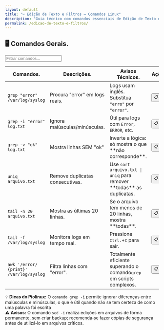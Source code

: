 ```yaml
---
layout: default
title: "✂️ Edição de Texto e Filtros — Comandos Linux"
description: "Guia técnico com comandos essenciais de Edição de Texto e Filtros. Copie, cole e use direto no terminal. Organizado por edição de texto e filtros."
permalink: /edicao-de-texto-e-filtros/
---
```



<section>


<h2>🖥 Comandos Gerais.</h2>


<input type="text" oninput="filtrarLinhas(this.value)" placeholder="Filtrar comandos...">
<script>
function filtrarLinhas(termo) {
  const linhas = document.querySelectorAll('tbody tr');
  linhas.forEach(linha => {
    linha.style.display = linha.textContent.toLowerCase().includes(termo.toLowerCase()) ? '' : 'none';
  });
}
</script>
<div class="table-container">
<table class="evergreen-table">
  <thead>
    <tr>
      <th>Comandos.</th>
      <th>Descrições.</th>
      <th>Avisos Técnicos.</th>
      <th>Ações.</th>
    </tr>
  </thead>
  <tbody>
    <tr>
      <td data-label="Comando"><code>grep "error" /var/log/syslog</code></td>
      <td data-label="Descrição">Procura "error" em logs reais.</td>
      <td data-label="Aviso Técnico">Logs usam inglês. Substitua <code>"erro"</code> por <code>"error"</code>.</td>
      <td data-label="Ação"><button class="copy-btn" data-command="grep &quot;error&quot; /var/log/syslog">📋</button></td>
    </tr>
    <tr>
      <td data-label="Comando"><code>grep -i "error" log.txt</code></td>
      <td data-label="Descrição">Ignora maiúsculas/minúsculas.</td>
      <td data-label="Aviso Técnico">Útil para logs com <code>Error</code>, <code>ERROR</code>, etc.</td>
      <td data-label="Ação"><button class="copy-btn" data-command="grep -i &quot;error&quot; log.txt">📋</button></td>
    </tr>
    <tr>
      <td data-label="Comando"><code>grep -v "ok" log.txt</code></td>
      <td data-label="Descrição">Mostra linhas SEM "ok"</td>
      <td data-label="Aviso Técnico">Inverte a lógica: só mostra o que **não corresponde**.</td>
      <td data-label="Ação"><button class="copy-btn" data-command="grep -v &quot;ok&quot; log.txt">📋</button></td>
    </tr>
    <tr>
      <td data-label="Comando"><code>uniq arquivo.txt</code></td>
      <td data-label="Descrição">Remove duplicatas consecutivas.</td>
      <td data-label="Aviso Técnico">Use <code>sort arquivo.txt | uniq</code> para remover **todas** as duplicatas.</td>
      <td data-label="Ação"><button class="copy-btn" data-command="sort arquivo.txt | uniq">📋</button></td>
    </tr>
    <tr>
      <td data-label="Comando"><code>tail -n 20 arquivo.txt</code></td>
      <td data-label="Descrição">Mostra as últimas 20 linhas.</td>
      <td data-label="Aviso Técnico">Se o arquivo tem menos de 20 linhas, mostra **todas**.</td>
      <td data-label="Ação"><button class="copy-btn" data-command="tail -n 20 arquivo.txt">📋</button></td>
    </tr>
    <tr>
      <td data-label="Comando"><code>tail -f /var/log/syslog</code></td>
      <td data-label="Descrição">Monitora logs em tempo real.</td>
      <td data-label="Aviso Técnico">Pressione <kbd>Ctrl.</kbd>+<kbd>C</kbd> para sair.</td>
      <td data-label="Ação"><button class="copy-btn" data-command="tail -f /var/log/syslog">📋</button></td>
    </tr>
    <tr>
      <td data-label="Comando"><code>awk '/error/ {print}' /var/log/syslog</code></td>
      <td data-label="Descrição">Filtra linhas com "error".</td>
      <td data-label="Aviso Técnico">Totalmente eficiente superando o comando<code>grep</code> em scripts complexos.</td>
      <td data-label="Ação"><button class="copy-btn" data-command="awk &#39;/error/ {print}&#39; /var/log/syslog">📋</button></td>
    </tr>
  </tbody>
</table>
</div>


<div class="dica-final">
  💡 <strong>Dicas do Piolinux:</strong> O <code>comando grep -i</code> permite ignorar diferenças entre maiúsculas e minúsculas, o que é útil quando não se tem certeza de como uma palavra foi escrita
</div>
<div class="aviso-final">
  ⚠️ <strong>Avisos:</strong> O comando <code>sed -i</code> realiza edições em arquivos de forma permanente, sem criar backup; recomenda‑se fazer cópias de segurança antes de utilizá‑lo em arquivos críticos.

</div>


</section>

